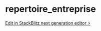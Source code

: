 # repertoire_entreprise

[Edit in StackBlitz next generation editor ⚡️](https://stackblitz.com/~/github.com/sergegedeonoue225/repertoire_entreprise)